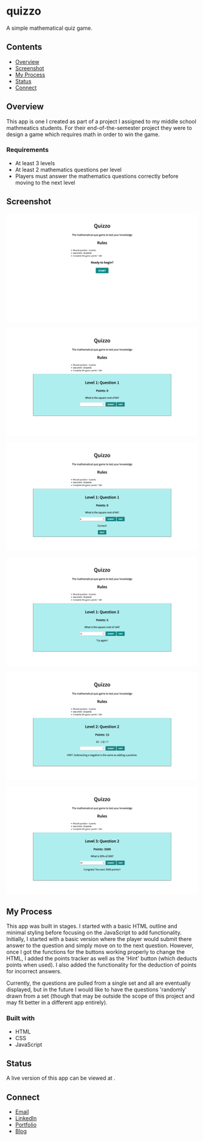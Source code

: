 # quizzo
A simple mathematical quiz game.

## Contents

- [Overview](#overview)
- [Screenshot](#screenshot)
- [My Process](#my-process)
- [Status](#status)
- [Connect](#connect)

## Overview
This app is one I created as part of a project I assigned to my middle school mathmeatics students. For their end-of-the-semester project they were to design a game which requires math in order to win the game. 

### Requirements 

- At least 3 levels
- At least 2 mathematics questions per level 
- Players must answer the mathematics questions correctly before moving to the next level

## Screenshot

![screenshot of start](screenshot_start.png)

![screenshot of question](screenshot_question.png)

![screenshot of correct answer](screenshot_answer_correct.png)

![screenshot of incorrect answer](screenshot_answer_incorrect.png)

![screenshot of hint](screenshot_hint.png)

![screenshot of win](screenshot_win.png)

## My Process

This app was built in stages. I started with a basic HTML outline and minimal styling before focusing on the JavaScript to add functionality. Initially, I started with a basic version where the player would submit there answer to the question and simply move on to the next question. However, once I got the functions for the buttons working properly to change the HTML, I added the points tracker as well as the 'Hint' button (which deducts points when used). I also added the functionality for the deduction of points for incorrect answers. 

Currently, the questions are pulled from a single set and all are eventually displayed, but in the future I would like to have the questions 'randomly' drawn from a set (though that may be outside the scope of this project and may fit better in a different app entirely). 

### Built with

- HTML
- CSS
- JavaScript

## Status

A live version of this app can be viewed at []().

## Connect 

- [Email](https://anthonynanfito.com/contact/)
- [LinkedIn](https://linkedin.com/in/anthonynanfito)
- [Portfolio](https://ananfito.github.io)
- [Blog](https://ananfito.hashnode.dev)
